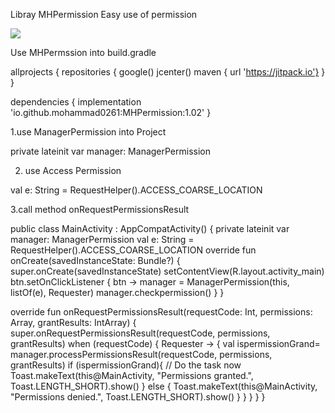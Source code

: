 Libray MHPermission Easy use of permission

[![](https://jitpack.io/v/io.github.mohammad0261/MHPermission.svg)](https://jitpack.io/#io.github.mohammad0261/MHPermission)

Use MHPermssion into build.gradle

allprojects
{
    repositories 
{
        google()
        jcenter()
        maven { url 'https://jitpack.io'}
    }
}

dependencies
{
implementation 'io.github.mohammad0261:MHPermission:1.02'
}


1.use ManagerPermission into Project

private lateinit var manager: ManagerPermission

2. use Access Permission

 val e: String = RequestHelper().ACCESS_COARSE_LOCATION
 
3.call method onRequestPermissionsResult



public class MainActivity : AppCompatActivity()
{
 private lateinit var manager: ManagerPermission
 val e: String = RequestHelper().ACCESS_COARSE_LOCATION
override fun onCreate(savedInstanceState: Bundle?)
{
        super.onCreate(savedInstanceState)
        setContentView(R.layout.activity_main)
        btn.setOnClickListener { btn ->
            manager = ManagerPermission(this, listOf(e), Requester)
            manager.checkpermission()
        }
    }

override fun onRequestPermissionsResult(requestCode: Int, permissions: Array<String>, grantResults: IntArray) {
        super.onRequestPermissionsResult(requestCode, permissions, grantResults)
        when (requestCode) 
    {
            Requester ->
    {
                val ispermissionGrand= manager.processPermissionsResult(requestCode, permissions, grantResults)
                if (ispermissionGrand){
                    // Do the task now
                    Toast.makeText(this@MainActivity, "Permissions granted.", Toast.LENGTH_SHORT).show()
                }
                  else
                {
                    Toast.makeText(this@MainActivity, "Permissions denied.", Toast.LENGTH_SHORT).show()
                }
            }
        }
    }
}
